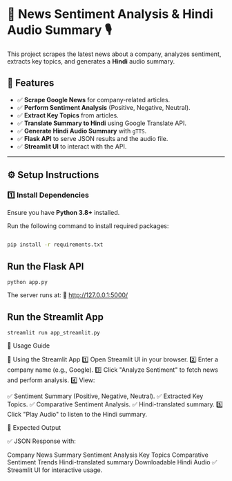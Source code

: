 # 📰 News Sentiment Analysis & Hindi Audio Summary 🎙️

This project scrapes the latest news about a company, analyzes sentiment, extracts key topics, and generates a **Hindi** audio summary.

## 📌 Features
- ✅ **Scrape Google News** for company-related articles.
- ✅ **Perform Sentiment Analysis** (Positive, Negative, Neutral).
- ✅ **Extract Key Topics** from articles.
- ✅ **Translate Summary to Hindi** using Google Translate API.
- ✅ **Generate Hindi Audio Summary** with `gTTS`.
- ✅ **Flask API** to serve JSON results and the audio file.
- ✅ **Streamlit UI** to interact with the API.

---

## ⚙️ Setup Instructions

### **1️⃣ Install Dependencies**
Ensure you have **Python 3.8+** installed.

Run the following command to install required packages:
```bash

pip install -r requirements.txt
```
## Run the Flask API
```
python app.py
```
The server runs at:
📍 http://127.0.0.1:5000/

## Run the Streamlit App
```
streamlit run app_streamlit.py
```

🚀 Usage Guide

🌟 Using the Streamlit App
1️⃣ Open Streamlit UI in your browser.
2️⃣ Enter a company name (e.g., Google).
3️⃣ Click "Analyze Sentiment" to fetch news and perform analysis.
4️⃣ View:

✅ Sentiment Summary (Positive, Negative, Neutral).
✅ Extracted Key Topics.
✅ Comparative Sentiment Analysis.
✅ Hindi-translated summary. 5️⃣ Click "Play Audio" to listen to the Hindi summary.

📌 Expected Output

✅ JSON Response with:

Company News Summary
Sentiment Analysis
Key Topics
Comparative Sentiment Trends
Hindi-translated summary
Downloadable Hindi Audio
✅ Streamlit UI for interactive usage.


